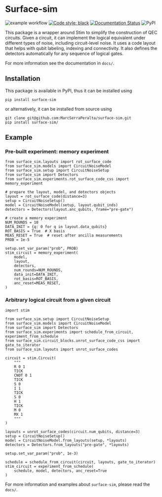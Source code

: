 # Surface-sim

![example workflow](https://github.com/MarcSerraPeralta/surface-sim/actions/workflows/ci_pipeline.yaml/badge.svg)
[![Code style: black](https://img.shields.io/badge/code%20style-black-000000.svg)](https://github.com/psf/black)
[![Documentation Status](https://readthedocs.org/projects/surface-sim/badge/?version=latest)](https://surface-sim.readthedocs.io/en/latest/?badge=latest)
![PyPI](https://img.shields.io/pypi/v/surface-sim?label=pypi%20package)


This package is a wrapper around Stim to simplify the construction of QEC circuits.
Given a circuit, it can implement the logical equivalent under different types of noise,
including circuit-level noise.
It uses a code layout that helps with qubit labeling, indexing and connectivity. 
It also defines the detectors automatically for any sequence of logical gates.

For more information see the documentation in `docs/`. 

## Installation

This package is available in PyPI, thus it can be installed using
```
pip install surface-sim
```

or alternatively, it can be installed from source using
```
git clone git@github.com:MarcSerraPeralta/surface-sim.git
pip install surface-sim/
```

## Example

### Pre-built experiment: memory experiment

```
from surface_sim.layouts import rot_surface_code
from surface_sim.models import CircuitNoiseModel
from surface_sim.setup import CircuitNoiseSetup
from surface_sim import Detectors
from surface_sim.experiments.rot_surface_code_css import memory_experiment

# prepare the layout, model, and detectors objects
layout = rot_surface_code(distance=3)
setup = CircuitNoiseSetup()
model = CircuitNoiseModel(setup, layout.qubit_inds)
detectors = Detectors(layout.anc_qubits, frame="pre-gate")

# create a memory experiment
NUM_ROUNDS = 10
DATA_INIT = {q: 0 for q in layout.data_qubits}
ROT_BASIS = True  # X basis
MEAS_RESET = True  # reset after ancilla measurements
PROB = 1e-5

setup.set_var_param("prob", PROB)
stim_circuit = memory_experiment(
    model,
    layout,
    detectors,
    num_rounds=NUM_ROUNDS,
    data_init=DATA_INIT,
    rot_basis=ROT_BASIS,
    anc_reset=MEAS_RESET,
)
```

### Arbitrary logical circuit from a given circuit

```
import stim

from surface_sim.setup import CircuitNoiseSetup
from surface_sim.models import CircuitNoiseModel
from surface_sim import Detectors
from surface_sim.experiments import schedule_from_circuit, experiment_from_schedule
from surface_sim.circuit_blocks.unrot_surface_code_css import gate_to_iterator
from surface_sim.layouts import unrot_surface_codes

circuit = stim.Circuit(
    """
    R 0 1
    TICK
    CNOT 0 1
    TICK
    S 0
    I 1
    TICK
    S 0
    H 1
    TICK
    M 0
    MX 1
    """
)

layouts = unrot_surface_codes(circuit.num_qubits, distance=3)
setup = CircuitNoiseSetup()
model = CircuitNoiseModel.from_layouts(setup, *layouts)
detectors = Detectors.from_layouts("pre-gate", *layouts)

setup.set_var_param("prob", 1e-3)

schedule = schedule_from_circuit(circuit, layouts, gate_to_iterator)
stim_circuit = experiment_from_schedule(
    schedule, model, detectors, anc_reset=True
)
```

For more information and examples about `surface-sim`, please read the `docs/`.
